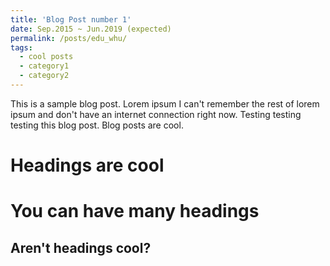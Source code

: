 ```yaml
---
title: 'Blog Post number 1'
date: Sep.2015 ~ Jun.2019 (expected)
permalink: /posts/edu_whu/
tags:
  - cool posts
  - category1
  - category2
---
```


This is a sample blog post. Lorem ipsum I can't remember the rest of lorem ipsum and don't have an internet connection right now. Testing testing testing this blog post. Blog posts are cool.

Headings are cool
======

You can have many headings
======

Aren't headings cool?
------
